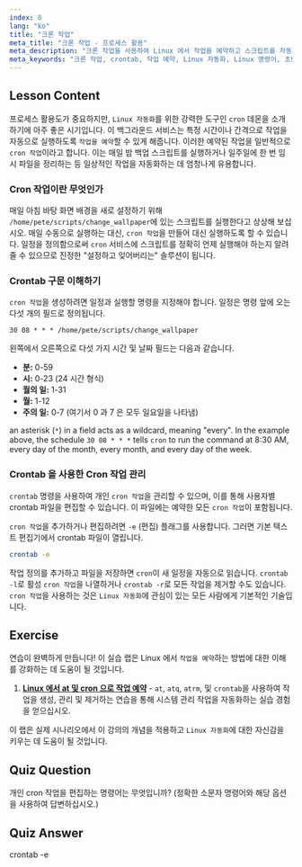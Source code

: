 ```yaml
---
index: 8
lang: "ko"
title: "크론 작업"
meta_title: "크론 작업 - 프로세스 활용"
meta_description: "크론 작업을 사용하여 Linux 에서 작업을 예약하고 스크립트를 자동화하는 방법을 알아보세요. 이 가이드는 crontab 구문, crontab -e 와 같은 필수 명령어, 초보자를 위한 실용적인 예제를 다룹니다."
meta_keywords: "크론 작업, crontab, 작업 예약, Linux 자동화, Linux 명령어, 초보자 Linux, Linux 튜토리얼, crontab -e, cron"
---
```


## Lesson Content

프로세스 활용도가 중요하지만, `Linux 자동화`를 위한 강력한 도구인 `cron` 데몬을 소개하기에 아주 좋은 시기입니다. 이 백그라운드 서비스는 특정 시간이나 간격으로 작업을 자동으로 실행하도록 `작업을 예약`할 수 있게 해줍니다. 이러한 예약된 작업을 일반적으로 `cron 작업`이라고 합니다. 이는 매일 밤 백업 스크립트를 실행하거나 일주일에 한 번 임시 파일을 정리하는 등 일상적인 작업을 자동화하는 데 엄청나게 유용합니다.

### Cron 작업이란 무엇인가

매일 아침 바탕 화면 배경을 새로 설정하기 위해 `/home/pete/scripts/change_wallpaper`에 있는 스크립트를 실행한다고 상상해 보십시오. 매일 수동으로 실행하는 대신, `cron 작업`을 만들어 대신 실행하도록 할 수 있습니다. 일정을 정의함으로써 `cron` 서비스에 스크립트를 정확히 언제 실행해야 하는지 알려줄 수 있으므로 진정한 "설정하고 잊어버리는" 솔루션이 됩니다.

### Crontab 구문 이해하기

`cron 작업`을 생성하려면 일정과 실행할 명령을 지정해야 합니다. 일정은 명령 앞에 오는 다섯 개의 필드로 정의됩니다.

```plaintext
30 08 * * * /home/pete/scripts/change_wallpaper
```

왼쪽에서 오른쪽으로 다섯 가지 시간 및 날짜 필드는 다음과 같습니다.

- **분:** 0-59
- **시:** 0-23 (24 시간 형식)
- **월의 일:** 1-31
- **월:** 1-12
- **주의 일:** 0-7 (여기서 0 과 7 은 모두 일요일을 나타냄)

an asterisk (`*`) in a field acts as a wildcard, meaning "every". In the example above, the schedule `30 08 * * *` tells `cron` to run the command at 8:30 AM, every day of the month, every month, and every day of the week.

### Crontab 을 사용한 Cron 작업 관리

`crontab` 명령을 사용하여 개인 `cron 작업`을 관리할 수 있으며, 이를 통해 사용자별 crontab 파일을 편집할 수 있습니다. 이 파일에는 예약한 모든 `cron 작업`이 포함됩니다.

`cron 작업`을 추가하거나 편집하려면 `-e` (편집) 플래그를 사용합니다. 그러면 기본 텍스트 편집기에서 crontab 파일이 열립니다.

```bash
crontab -e
```

작업 정의를 추가하고 파일을 저장하면 `cron`이 새 일정을 자동으로 읽습니다. `crontab -l`로 활성 `cron 작업`을 나열하거나 `crontab -r`로 모든 작업을 제거할 수도 있습니다. `cron 작업`을 사용하는 것은 `Linux 자동화`에 관심이 있는 모든 사람에게 기본적인 기술입니다.

## Exercise

연습이 완벽하게 만듭니다! 이 실습 랩은 Linux 에서 `작업을 예약`하는 방법에 대한 이해를 강화하는 데 도움이 될 것입니다.

1. **[Linux 에서 at 및 cron 으로 작업 예약](https://labex.io/ko/labs/comptia-schedule-tasks-with-at-and-cron-in-linux-590870)** - `at`, `atq`, `atrm`, 및 `crontab`을 사용하여 작업을 생성, 관리 및 제거하는 연습을 통해 시스템 관리 작업을 자동화하는 실습 경험을 얻으십시오.

이 랩은 실제 시나리오에서 이 강의의 개념을 적용하고 `Linux 자동화`에 대한 자신감을 키우는 데 도움이 될 것입니다.

## Quiz Question

개인 cron 작업을 편집하는 명령어는 무엇입니까? (정확한 소문자 명령어와 해당 옵션을 사용하여 답변하십시오.)

## Quiz Answer

crontab -e
